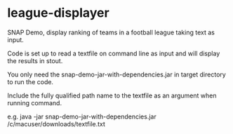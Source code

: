 # league-displayer
SNAP Demo, display ranking of teams in a football league taking text as input.

Code is set up to read a textfile on command line as input and will display the results in stout.

You only need the snap-demo-jar-with-dependencies.jar in target directory to run the code.

Include the fully qualified path name to the textfile as an argument when running command.

e.g.  java -jar snap-demo-jar-with-dependencies.jar /c/macuser/downloads/textfile.txt
